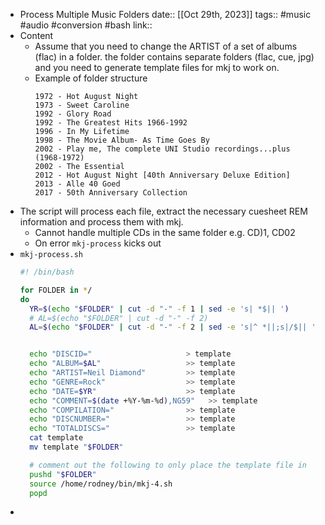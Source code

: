 - Process Multiple Music Folders
  date:: [[Oct 29th, 2023]]
  tags:: #music #audio #conversion #bash
  link::
- Content
	- Assume that you need to change the ARTIST of a set of albums (flac) in a folder.  the folder contains separate folders (flac, cue, jpg) and you need to generate template files for mkj to work on.
	- Example of folder structure
	  ```
	  1972 - Hot August Night
	  1973 - Sweet Caroline
	  1992 - Glory Road
	  1992 - The Greatest Hits 1966-1992
	  1996 - In My Lifetime
	  1998 - The Movie Album- As Time Goes By
	  2002 - Play me, The complete UNI Studio recordings...plus (1968-1972)
	  2002 - The Essential
	  2012 - Hot August Night [40th Anniversary Deluxe Edition]
	  2013 - Alle 40 Goed
	  2017 - 50th Anniversary Collection
	  ```
- The script will process each file, extract the necessary cuesheet REM information and process them with mkj.
	- Cannot handle multiple CDs in the same folder e.g. CD)1, CD02
	- On error `mkj-process` kicks out
- `mkj-process.sh`
  ```bash
  #! /bin/bash
  
  for FOLDER in */
  do
  	YR=$(echo "$FOLDER" | cut -d "-" -f 1 | sed -e 's| *$|| ')
  	# AL=$(echo "$FOLDER" | cut -d "-" -f 2)
  	AL=$(echo "$FOLDER" | cut -d "-" -f 2 | sed -e 's|^ *||;s|/$|| ' )
  
  
  	echo "DISCID="                     > template
  	echo "ALBUM=$AL"                   >> template
  	echo "ARTIST=Neil Diamond"         >> template
  	echo "GENRE=Rock"                  >> template
  	echo "DATE=$YR"                    >> template
  	echo "COMMENT=$(date +%Y-%m-%d),NG59"   >> template
  	echo "COMPILATION="                >> template
  	echo "DISCNUMBER="                 >> template
  	echo "TOTALDISCS="                 >> template
  	cat template
  	mv template "$FOLDER"
  
  	# comment out the following to only place the template file in
  	pushd "$FOLDER"
  	source /home/rodney/bin/mkj-4.sh
  	popd
  
  ```
-